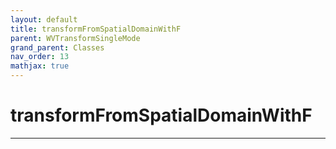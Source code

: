 ```yaml
---
layout: default
title: transformFromSpatialDomainWithF
parent: WVTransformSingleMode
grand_parent: Classes
nav_order: 13
mathjax: true
---
```


#  transformFromSpatialDomainWithF




---

